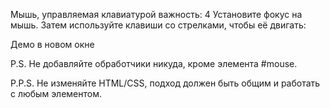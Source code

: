 Мышь, управляемая клавиатурой
важность: 4
Установите фокус на мышь. Затем используйте клавиши со стрелками, чтобы её двигать:

Демо в новом окне

P.S. Не добавляйте обработчики никуда, кроме элемента #mouse.

P.P.S. Не изменяйте HTML/CSS, подход должен быть общим и работать с любым элементом.


